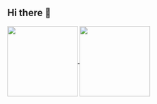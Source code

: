 ## Hi there 👋
<a href="https://github.com/vyinie/github-readme-stats">
  <img height=160 align="center" src="https://github-readme-stats.vercel.app/api?username=vyinie" />

</a>
<a href="https://github.com/vyinie/convoychat">
  <img height=160 align="center" src="https://github-readme-stats.vercel.app/api/top-langs?username=vyinie&layout=compact&langs_count=8&card_width=320" />
</a>
